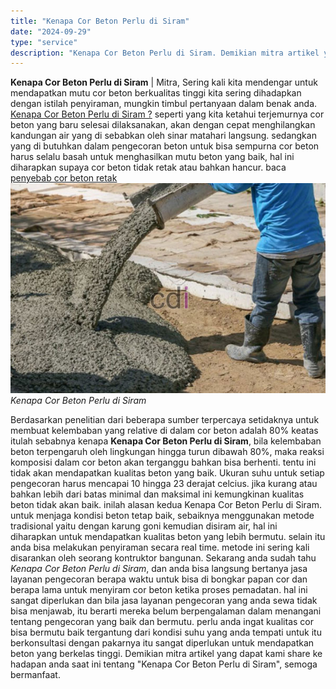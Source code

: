 ```yaml
---
title: "Kenapa Cor Beton Perlu di Siram"
date: "2024-09-29"
type: "service"
description: "Kenapa Cor Beton Perlu di Siram. Demikian mitra artikel yang dapat kami share ke hadapan anda saat ini tentang Kenapa Cor Beton Perlu di Siram, semoga berm..."
---
```


**Kenapa Cor Beton Perlu di Siram** | Mitra, Sering kali kita mendengar untuk mendapatkan mutu cor beton berkualitas tinggi kita sering dihadapkan dengan istilah penyiraman, mungkin timbul pertanyaan dalam benak anda. [Kenapa Cor Beton Perlu di Siram ?](/blog/kenapa-cor-beton-perlu-di-siram "Kenapa Cor Beton Perlu di Siram") seperti yang kita ketahui terjemurnya cor beton yang baru selesai dilaksanakan, akan dengan cepat menghilangkan kandungan air yang di sebabkan oleh sinar matahari langsung. sedangkan yang di butuhkan dalam pengecoran beton untuk bisa sempurna cor beton harus selalu basah untuk menghasilkan mutu beton yang baik, hal ini diharapkan supaya cor beton tidak retak atau bahkan hancur. baca [penyebab cor beton retak](/blog/inilah-penyebab-cor-beton-bisa-retak "Inilah Penyebab Cor Beton Bisa Retak")
![Tips Pengerjaan Cor Beton Yang Baik](/images/blog/cor-beton-yang-baik.jpg)
*Kenapa Cor Beton Perlu di Siram*

Berdasarkan penelitian dari beberapa sumber terpercaya setidaknya untuk membuat kelembaban yang relative di dalam cor beton adalah 80% keatas itulah sebabnya kenapa **Kenapa Cor Beton Perlu di Siram**, bila kelembaban beton terpengaruh oleh lingkungan hingga turun dibawah 80%, maka reaksi komposisi dalam cor beton akan terganggu bahkan bisa berhenti. tentu ini tidak akan mendapatkan kualitas beton yang baik.
Ukuran suhu untuk setiap pengecoran harus mencapai 10 hingga 23 derajat celcius. jika kurang atau bahkan lebih dari batas minimal dan maksimal ini kemungkinan kualitas beton tidak akan baik. inilah alasan kedua Kenapa Cor Beton Perlu di Siram. untuk menjaga kondisi beton tetap baik, sebaiknya menggunakan metode tradisional yaitu dengan karung goni kemudian disiram air, hal ini diharapkan untuk mendapatkan kualitas beton yang lebih bermutu. selain itu anda bisa melakukan penyiraman secara real time. metode ini sering kali disarankan oleh seorang kontruktor bangunan.
Sekarang anda sudah tahu _Kenapa Cor Beton Perlu di Siram_, dan anda bisa langsung bertanya jasa layanan pengecoran berapa waktu untuk bisa di bongkar papan cor dan berapa lama untuk menyiram cor beton ketika proses pemadatan. hal ini sangat diperlukan dan bila jasa layanan pengecoran yang anda sewa tidak bisa menjawab, itu berarti mereka belum berpengalaman dalam menangani tentang pengecoran yang baik dan bermutu. perlu anda ingat kualitas cor bisa bermutu baik tergantung dari kondisi suhu yang anda tempati untuk itu berkonsultasi dengan pakarnya itu sangat diperlukan untuk mendapatkan beton yang berkelas tinggi.
Demikian mitra artikel yang dapat kami share ke hadapan anda saat ini tentang "Kenapa Cor Beton Perlu di Siram", semoga bermanfaat.

